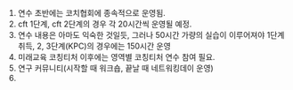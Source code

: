 1. 연수 초반에는 코치협회에 종속적으로 운영됨.
2. cft 1단계, cft 2단계의 경우 각 20시간씩 운영될 예정.
3. 연수 내용은 아마도 익숙한 것일듯, 그러나 50시간 가량의 실습이 이루어져야 1단계 취득, 2, 3단계(KPC)의 경우에는 150시간 운영
4. 미래교육 코칭티처 이후에는 영역별 코칭티처 연수 참여 필요.
5. 연구 커뮤니티(시작할 때 워크숍, 끝날 때 네트워킹데이 운영)
6. 